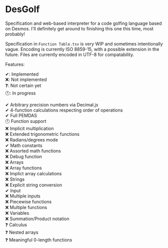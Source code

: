 # DesGolf
Specification and web-based interpreter for a code golfing language based on Desmos. I'll definitely get around to finishing this one this time, most probably!

Specification in `Function Table.tsv` is _very_ WIP and sometimes intentionally vague. Encoding is currently ISO 8859-15, with a possible extension in the future. Files are currently encoded in UTF-8 for compatability.

Features:

✔: Implemented  
❌: Not implemented  
❓: Not certain yet  
🕛: In progress  

✔ Arbitrary precision numbers via Decimal.js  
✔ 4-function calculations respecting order of operations  
✔ Full PEMDAS  
🕛 Function support  
❌ Implicit multiplication  
❌ Extended trigonometric functions  
❌ Radians/degrees mode  
✔ Math constants  
❌ Assorted math functions  
❌ Debug function  
❌ Arrays  
❌ Array functions  
❌ Implict array calculations  
❌ Strings  
❌ Explicit string conversion  
✔ Input  
❌ Multiple inputs  
❌ Piecewise functions  
❌ Multiple functions  
❌ Variables  
❌ Summation/Product notation  
❓ Calculus  
❓ Nested arrays  
❓ Meaningful 0-length functions  